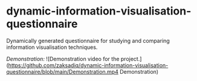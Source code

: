 # dynamic-information-visualisation-questionnaire
Dynamically generated questionnaire for studying and comparing information visualisation techniques.

*Demonstration:* ![Demonstration video for the project.](https://github.com/zaksadiq/dynamic-information-visualisation-questionnaire/blob/main/Demonstration.mp4 Demonstration)
